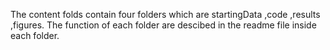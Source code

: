 The content folds contain four folders which are startingData ,code ,results ,figures.
The function of each folder are descibed in the readme file inside each folder. 
